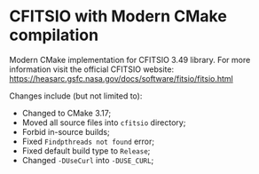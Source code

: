 # CFITSIO with Modern CMake compilation
Modern CMake implementation for CFITSIO 3.49 library. For more information visit the official CFITSIO website: https://heasarc.gsfc.nasa.gov/docs/software/fitsio/fitsio.html

Changes include (but not limited to):
- Changed to CMake 3.17;
- Moved all source files into `cfitsio` directory;
- Forbid in-source builds;
- Fixed `Findpthreads not found` error;
- Fixed default build type to `Release`;
- Changed `-DUseCurl` into `-DUSE_CURL`;
